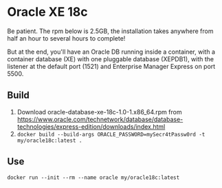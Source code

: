 # Oracle XE 18c
Be patient. The rpm below is 2.5GB, the installation takes anywhere from half an hour to several hours to complete!

But at the end, you'll have an Oracle DB running inside a container,
with a container database (XE) with one pluggable database (XEPDB1),
with the listener at the default port (1521) and Enterprise Manager Express on port 5500.

## Build

  1. Download oracle-database-xe-18c-1.0-1.x86_64.rpm from https://www.oracle.com/technetwork/database/database-technologies/express-edition/downloads/index.html
  2. `docker build --build-args ORACLE_PASSWORD=mySecr4tPassw0rd -t my/oracle18c:latest .`

## Use

	docker run --init --rm --name oracle my/oracle18c:latest
